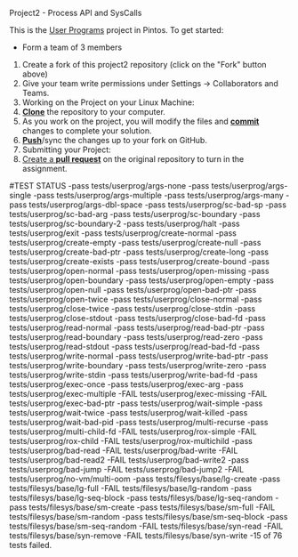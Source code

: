  Project2 - Process API and SysCalls

This is the [User Programs][userprog] project in Pintos. To get started:

- Form a team of 3 members

1. Create a fork of this project2 repository (click on the "Fork" button above)
1. Give your team write permissions under Settings -> Collaborators and Teams.
1. Working on the Project on your Linux Machine:
  2. [**Clone**][ref-clone] the repository to your computer.
  2. As you work on the project, you will modify the files and [**commit**][ref-commit] changes to complete your solution.
  2. [**Push**][ref-push]/sync the changes up to your fork on GitHub.
1. Submitting your Project:
  2. [Create a **pull request**][pull-request] on the original repository to turn in the assignment.


#TEST STATUS
-pass tests/userprog/args-none
-pass tests/userprog/args-single
-pass tests/userprog/args-multiple
-pass tests/userprog/args-many
-pass tests/userprog/args-dbl-space
-pass tests/userprog/sc-bad-sp
-pass tests/userprog/sc-bad-arg
-pass tests/userprog/sc-boundary
-pass tests/userprog/sc-boundary-2
-pass tests/userprog/halt
-pass tests/userprog/exit
-pass tests/userprog/create-normal
-pass tests/userprog/create-empty
-pass tests/userprog/create-null
-pass tests/userprog/create-bad-ptr
-pass tests/userprog/create-long
-pass tests/userprog/create-exists
-pass tests/userprog/create-bound
-pass tests/userprog/open-normal
-pass tests/userprog/open-missing
-pass tests/userprog/open-boundary
-pass tests/userprog/open-empty
-pass tests/userprog/open-null
-pass tests/userprog/open-bad-ptr
-pass tests/userprog/open-twice
-pass tests/userprog/close-normal
-pass tests/userprog/close-twice
-pass tests/userprog/close-stdin
-pass tests/userprog/close-stdout
-pass tests/userprog/close-bad-fd
-pass tests/userprog/read-normal
-pass tests/userprog/read-bad-ptr
-pass tests/userprog/read-boundary
-pass tests/userprog/read-zero
-pass tests/userprog/read-stdout
-pass tests/userprog/read-bad-fd
-pass tests/userprog/write-normal
-pass tests/userprog/write-bad-ptr
-pass tests/userprog/write-boundary
-pass tests/userprog/write-zero
-pass tests/userprog/write-stdin
-pass tests/userprog/write-bad-fd
-pass tests/userprog/exec-once
-pass tests/userprog/exec-arg
-pass tests/userprog/exec-multiple
-FAIL tests/userprog/exec-missing
-FAIL tests/userprog/exec-bad-ptr
-pass tests/userprog/wait-simple
-pass tests/userprog/wait-twice
-pass tests/userprog/wait-killed
-pass tests/userprog/wait-bad-pid
-pass tests/userprog/multi-recurse
-pass tests/userprog/multi-child-fd
-FAIL tests/userprog/rox-simple
-FAIL tests/userprog/rox-child
-FAIL tests/userprog/rox-multichild
-pass tests/userprog/bad-read
-FAIL tests/userprog/bad-write
-FAIL tests/userprog/bad-read2
-FAIL tests/userprog/bad-write2
-pass tests/userprog/bad-jump
-FAIL tests/userprog/bad-jump2
-FAIL tests/userprog/no-vm/multi-oom
-pass tests/filesys/base/lg-create
-pass tests/filesys/base/lg-full
-FAIL tests/filesys/base/lg-random
-pass tests/filesys/base/lg-seq-block
-pass tests/filesys/base/lg-seq-random
-pass tests/filesys/base/sm-create
-pass tests/filesys/base/sm-full
-FAIL tests/filesys/base/sm-random
-pass tests/filesys/base/sm-seq-block
-pass tests/filesys/base/sm-seq-random
-FAIL tests/filesys/base/syn-read
-FAIL tests/filesys/base/syn-remove
-FAIL tests/filesys/base/syn-write
-15 of 76 tests failed.




<!-- Links -->
[userprog]: https://web.stanford.edu/class/cs140/projects/pintos/pintos_3.html#SEC32
[forking]: https://guides.github.com/activities/forking/
[ref-clone]: http://gitref.org/creating/#clone
[ref-commit]: http://gitref.org/basic/#commit
[ref-push]: http://gitref.org/remotes/#push
[pull-request]: https://help.github.com/articles/creating-a-pull-request
[raw]: https://raw.githubusercontent.com/education/guide/master/docs/forks.md
